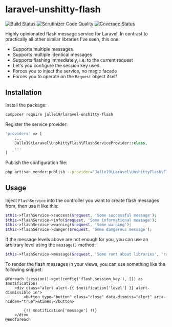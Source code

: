 # laravel-unshitty-flash

[![Build Status](https://travis-ci.org/Jalle19/laravel-unshitty-flash.svg?branch=master)](https://travis-ci.org/Jalle19/laravel-unshitty-flash) 
[![Scrutinizer Code Quality](https://scrutinizer-ci.com/g/Jalle19/laravel-unshitty-flash/badges/quality-score.png?b=master)](https://scrutinizer-ci.com/g/Jalle19/laravel-unshitty-flash/?branch=master) 
[![Coverage Status](https://coveralls.io/repos/github/Jalle19/laravel-unshitty-flash/badge.svg?branch=master)](https://coveralls.io/github/Jalle19/laravel-unshitty-flash?branch=master)

Highly opinionated flash message service for Laravel. In contrast to practically all other similar libraries I've seen, 
this one:

* Supports multiple messages
* Supports multiple identical messages
* Supports flashing immediately, i.e. to the current request
* Let's you configure the session key used
* Forces you to inject the service, no magic facade
* Forces you to operate on the `Request` object itself

## Installation

Install the package:

```bash
composer require jalle19/laravel-unshitty-flash
```

Register the service provider:

```php
'providers' => [
	...
	Jalle19\Laravel\UnshittyFlash\FlashServiceProvider::class,
	...
]
```

Publish the configuration file:

```bash
php artisan vendor:publish --provider="Jalle19\Laravel\UnshittyFlash\FlashServiceProvider"
```

## Usage

Inject `FlashService` into the controller you want to create flash messages from, then use it like this:

```php
$this->flashService->success($request, 'Some successful message');
$this->flashService->info($request, 'Some informational message');
$this->flashService->warning($request, 'Some warning');
$this->flashService->danger($request, 'Some dangerous message');
```

If the message levels above are not enough for you, you can use an arbitrary level using the `message()` method:

```php
$this->flashService->message($request, 'Some rant about libraries', 'rant');
```

To render the flash messages in your views, you can use something like the following snippet:

```blade
@foreach (session()->get(config('flash.session_key'), []) as $notification)
    <div class="alert alert-{{ $notification['level'] }} alert-dismissible in">
        <button type="button" class="close" data-dismiss="alert" aria-hidden="true">&times;</button>

        {!! $notification['message'] !!}
    </div>    
@endforeach
```
